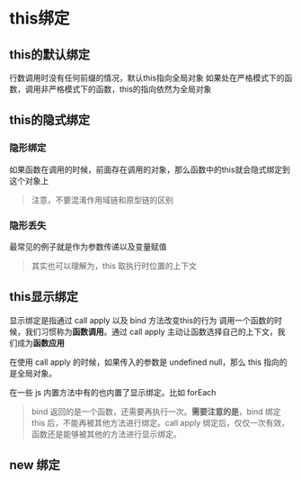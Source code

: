 # this绑定
## this的默认绑定
行数调用时没有任何前缀的情况，默认this指向全局对象
如果处在严格模式下的函数，调用非严格模式下的函数，this的指向依然为全局对象
## this的隐式绑定
### 隐形绑定
如果函数在调用的时候，前面存在调用的对象，那么函数中的this就会隐式绑定到这个对象上
>注意，不要混淆作用域链和原型链的区别
### 隐形丢失
最常见的例子就是作为参数传递以及变量赋值
>其实也可以理解为，this 取执行时位置的上下文
## this显示绑定
显示绑定是指通过 call apply 以及 bind 方法改变this的行为
调用一个函数的时候，我们习惯称为**函数调用**。通过 call apply 主动让函数选择自己的上下文，我们成为**函数应用**

在使用 call apply 的时候，如果传入的参数是 undefined null，那么 this 指向的是全局对象。

在一些 js 内置方法中有的也内置了显示绑定。比如 forEach
>bind 返回的是一个函数，还需要再执行一次。**需要注意的是**，bind 绑定 this 后，不能再被其他方法进行绑定。call apply 绑定后，仅仅一次有效，函数还是能够被其他的方法进行显示绑定。

## new 绑定
